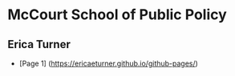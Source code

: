 # McCourt School of Public Policy

## Erica Turner

* [Page 1] (https://ericaeturner.github.io/github-pages/)
